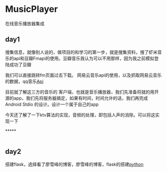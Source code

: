 # MusicPlayer
在线音乐播放器集成
## day1
搜集信息，就像别人说的，做项目的和学习的第一步，就是搜集资料，搜了虾米音乐的api和豆瓣Fmapi的使用。豆瓣音乐我认为可以不用那样，因为我之前模拟登陆成功了豆瓣<p>
我们可以直接跳转fm页面过去下载。
网易云音乐api的使用，以及抓取网易云音乐的数据，qq音乐<a href="https://www.oschina.net/code/snippet_60100_53041">Api</a><p>
目前就了解这三方的音乐的
客户端，也就是音乐播放器，我们先准备将就的用开源的app，我们先将服务器搞定，如果有时间，时间允许的话，我们再完成Android Stdio 的设计。设计一个属于自己的app
<p>
今天还了解了一下ktv算法的实现，音频的处理，即包括人声的消除。可以将这实现一下<p>
*****
  <table ><tr></tr></table>

## day2

搭建flask，选择看了廖雪峰的博客，廖雪峰的博客，flask的搭建<a href="https://www.liaoxuefeng.com/wiki/0014316089557264a6b348958f449949df42a6d3a2e542c000">python</a>
